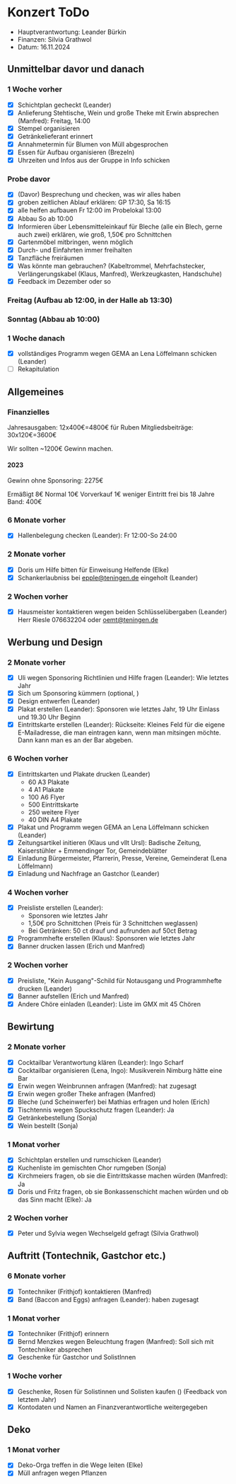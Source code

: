 # Konzert ToDo

- Hauptverantwortung: Leander Bürkin
- Finanzen: Silvia Grathwol
- Datum: 16.11.2024

## Unmittelbar davor und danach

### 1 Woche vorher

- [X] Schichtplan gecheckt (Leander)
- [X] Anlieferung Stehtische, Wein und große Theke mit Erwin absprechen (Manfred): Freitag, 14:00
- [X] Stempel organisieren
- [X] Getränkelieferant erinnert
- [X] Annahmetermin für Blumen von Müll abgesprochen
- [X] Essen für Aufbau organisieren (Brezeln)
- [X] Uhrzeiten und Infos aus der Gruppe in Info schicken

### Probe davor

- [X] (Davor) Besprechung und checken, was wir alles haben
- [X] groben zeitlichen Ablauf erklären: GP 17:30, Sa 16:15
- [X] alle helfen aufbauen Fr 12:00 im Probelokal 13:00
- [X] Abbau So ab 10:00
- [X] Informieren über Lebensmitteleinkauf für Bleche (alle ein Blech, gerne auch zwei) erklären, wie groß, 1,50€ pro Schnittchen
- [X] Gartenmöbel mitbringen, wenn möglich
- [X] Durch- und Einfahrten immer freihalten
- [X] Tanzfläche freiräumen
- [X] Was könnte man gebrauchen? (Kabeltrommel, Mehrfachstecker, Verlängerungskabel (Klaus, Manfred), Werkzeugkasten, Handschuhe)
- [X] Feedback im Dezember oder so

### Freitag (Aufbau ab 12:00, in der Halle ab 13:30)

### Sonntag (Abbau ab 10:00)

### 1 Woche danach

- [X] vollständiges Programm wegen GEMA an Lena Löffelmann schicken (Leander)
- [ ] Rekapitulation

## Allgemeines

### Finanzielles

Jahresausgaben: 12x400€=4800€ für Ruben
Mitgliedsbeiträge: 30x120€=3600€

Wir sollten ~1200€ Gewinn machen.

#### 2023

Gewinn ohne Sponsoring: 2275€

Ermäßigt 8€
Normal 10€
Vorverkauf 1€ weniger
Eintritt frei bis 18 Jahre
Band: 400€

### 6 Monate vorher

- [X] Hallenbelegung checken (Leander): Fr 12:00-So 24:00

### 2 Monate vorher

- [X] Doris um Hilfe bitten für Einweisung Helfende (Elke)
- [X] Schankerlaubniss bei <epple@teningen.de> eingeholt (Leander)

### 2 Wochen vorher

- [X] Hausmeister kontaktieren wegen beiden Schlüsselübergaben (Leander)
  Herr Riesle 076632204 oder <oemt@teningen.de>

## Werbung und Design

### 2 Monate vorher

- [X] Uli wegen Sponsoring Richtlinien und Hilfe fragen (Leander): Wie letztes Jahr
- [X] Sich um Sponsoring kümmern (optional, )
- [X] Design entwerfen (Leander)
- [X] Plakat erstellen (Leander): Sponsoren wie letztes Jahr, 19 Uhr Einlass und 19.30 Uhr Beginn
- [X] Eintrittskarte erstellen (Leander):
  Rückseite: Kleines Feld für die eigene E-Mailadresse, die man eintragen kann, wenn man mitsingen möchte.
  Dann kann man es an der Bar abgeben.

### 6 Wochen vorher

- [X] Eintrittskarten und Plakate drucken (Leander)
  - 60 A3 Plakate
  - 4 A1 Plakate
  - 100 A6 Flyer
  - 500 Eintrittskarte
  - 250 weitere Flyer
  - 40 DIN A4 Plakate
- [X] Plakat und Programm wegen GEMA an Lena Löffelmann schicken (Leander)
- [X] Zeitungsartikel initieren (Klaus und vllt Ursl):
  Badische Zeitung, Kaiserstühler + Emmendinger Tor, Gemeindeblätter
- [X] Einladung Bürgermeister, Pfarrerin, Presse, Vereine, Gemeinderat (Lena Löffelmann)
- [X] Einladung und Nachfrage an Gastchor (Leander)

### 4 Wochen vorher

- [X] Preisliste erstellen (Leander):
  - Sponsoren wie letztes Jahr
  - 1,50€ pro Schnittchen (Preis für 3 Schnittchen weglassen)
  - Bei Getränken: 50 ct drauf und aufrunden auf 50ct Betrag
- [X] Programmhefte erstellen (Klaus): Sponsoren wie letztes Jahr
- [X] Banner drucken lassen (Erich und Manfred)

### 2 Wochen vorher

- [X] Preisliste, "Kein Ausgang"-Schild für Notausgang und Programmhefte drucken (Leander)
- [X] Banner aufstellen (Erich und Manfred)
- [X] Andere Chöre einladen (Leander): Liste im GMX mit 45 Chören

## Bewirtung

### 2 Monate vorher

- [X] Cocktailbar Verantwortung klären (Leander): Ingo Scharf
- [X] Cocktailbar organisieren (Lena, Ingo): Musikverein Nimburg hätte eine Bar
- [X] Erwin wegen Weinbrunnen anfragen (Manfred): hat zugesagt
- [X] Erwin wegen großer Theke anfragen (Manfred)
- [X] Bleche (und Scheinwerfer) bei Mathias erfragen und holen (Erich)
- [X] Tischtennis wegen Spuckschutz fragen (Leander): Ja
- [X] Getränkebestellung (Sonja)
- [X] Wein bestellt (Sonja)

### 1 Monat vorher

- [X] Schichtplan erstellen und rumschicken (Leander)
- [X] Kuchenliste im gemischten Chor rumgeben (Sonja)
- [X] Kirchmeiers fragen, ob sie die Eintrittskasse machen würden (Manfred): Ja
- [X] Doris und Fritz fragen, ob sie Bonkassenschicht machen würden und ob das Sinn macht (Elke): Ja

### 2 Wochen vorher

- [X] Peter und Sylvia wegen Wechselgeld gefragt (Silvia Grathwol)

## Auftritt (Tontechnik, Gastchor etc.)

### 6 Monate vorher

- [X] Tontechniker (Frithjof) kontaktieren (Manfred)
- [X] Band (Baccon and Eggs) anfragen (Leander): haben zugesagt

### 1 Monat vorher

- [X] Tontechniker (Frithjof) erinnern
- [X] Bernd Menzkes wegen Beleuchtung fragen (Manfred): Soll sich mit Tontechniker absprechen
- [X] Geschenke für Gastchor und SolistInnen

### 1 Woche vorher

- [X] Geschenke, Rosen für Solistinnen und Solisten kaufen () (Feedback von letztem Jahr)
- [X] Kontodaten und Namen an Finanzverantwortliche weitergegeben

## Deko

### 1 Monat vorher

- [X] Deko-Orga treffen in die Wege leiten (Elke)
- [X] Müll anfragen wegen Pflanzen
